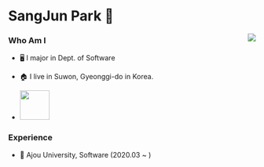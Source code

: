 # SangJun Park 🐒


<img align = right src ="https://github-readme-stats.vercel.app/api/top-langs/?username=jjunhub" />

### Who Am I 

- 🖥️ I major in Dept. of Software
- 🏠 I live in Suwon, Gyeonggi-do in Korea.
- <a href = "https://velog.io/@jjunhub">
        <img src = "https://img.shields.io/badge/My%20Velog-33FF99" width = 60px/>

  </a>

### Experience

- 🏫 Ajou University, Software (2020.03 ~ )
